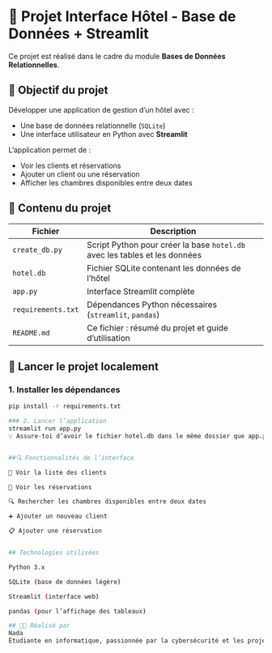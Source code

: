 # 🏨 Projet Interface Hôtel - Base de Données + Streamlit

Ce projet est réalisé dans le cadre du module **Bases de Données Relationnelles**.

## 🎯 Objectif du projet

Développer une application de gestion d’un hôtel avec :
- Une base de données relationnelle (`SQLite`)
- Une interface utilisateur en Python avec **Streamlit**

L’application permet de :
- Voir les clients et réservations
- Ajouter un client ou une réservation
- Afficher les chambres disponibles entre deux dates


## 📁 Contenu du projet

| Fichier         | Description                                                   |
|-----------------|---------------------------------------------------------------|
| `create_db.py`  | Script Python pour créer la base `hotel.db` avec les tables et les données |
| `hotel.db`      | Fichier SQLite contenant les données de l’hôtel               |
| `app.py`        | Interface Streamlit complète                                   |
| `requirements.txt` | Dépendances Python nécessaires (`streamlit`, `pandas`)     |
| `README.md`     | Ce fichier : résumé du projet et guide d’utilisation          |


## 🚀 Lancer le projet localement

### 1. Installer les dépendances

```bash
pip install -r requirements.txt

### 2. Lancer l’application
streamlit run app.py
💡 Assure-toi d’avoir le fichier hotel.db dans le même dossier que app.py.


##🔍 Fonctionnalités de l’interface

🧾 Voir la liste des clients

📆 Voir les réservations

🔍 Rechercher les chambres disponibles entre deux dates

➕ Ajouter un nouveau client

📋 Ajouter une réservation


## Technologies utilisées

Python 3.x

SQLite (base de données légère)

Streamlit (interface web)

pandas (pour l’affichage des tableaux)

## 👩‍💻 Réalisé par
Nada
Étudiante en informatique, passionnée par la cybersécurité et les projets pratiques 💻🔐